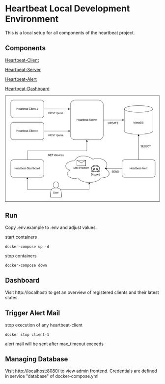 # Heartbeat Local Development Environment

This is a local setup for all components of the heartbeat project.

## Components

[Heartbeat-Client](https://github.com/LuisNaldo7/heartbeat-client)

[Heartbeat-Server](https://github.com/LuisNaldo7/heartbeat-server)

[Heartbeat-Alert](https://github.com/LuisNaldo7/heartbeat-alert)

[Heartbeat-Dashboard](https://github.com/LuisNaldo7/heartbeat-dashboard)

![Diagram](./docs/components.png)

## Run

Copy .env.example to .env and adjust values.

start containers

```
docker-compose up -d
```

stop containers

```
docker-compose down
```

## Dashboard

Visit http://localhost/ to get an overview of registered clients and their latest states.

## Trigger Alert Mail

stop execution of any heartbeat-client

```
docker stop client-1
```

alert mail will be sent after max_timeout exceeds

## Managing Database

Visit [http://localhost:8080/](http://localhost:8080/?server=db&username=heartbeat&db=heartbeat) to view admin frontend. Credentials are defined in service "database" of docker-compose.yml
